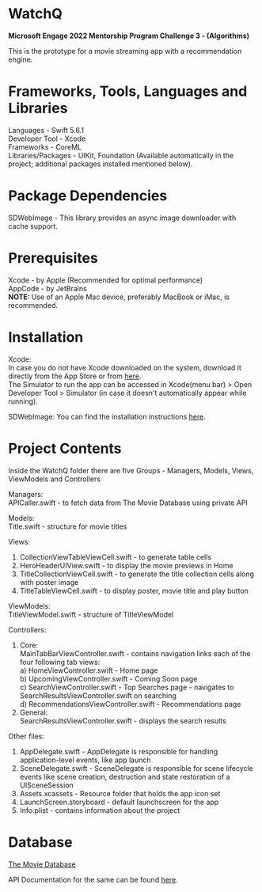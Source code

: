 # WatchQ
<b> Microsoft Engage 2022 Mentorship Program Challenge 3 - (Algorithms) </b>

This is the prototype for a movie streaming app with a recommendation engine. 

# Frameworks, Tools, Languages and Libraries

Languages - Swift 5.6.1 <br />
Developer Tool - Xcode <br />
Frameworks - CoreML <br />
Libraries/Packages - UIKit, Foundation (Available automatically in the project; additional packages installed mentioned below). <br />

# Package Dependencies

SDWebImage - This library provides an async image downloader with cache support. 

# Prerequisites 

Xcode - by Apple  (Recommended for optimal performance) <br />
AppCode - by JetBrains <br />
<b> NOTE: </b> Use of an Apple Mac device, preferably MacBook or iMac, is recommended. <br />

# Installation 

Xcode: <br />
In case you do not have Xcode downloaded on the system, download it directly from the App Store or from [here](https://developer.apple.com/xcode/). <br />
The Simulator to run the app can be accessed in Xcode(menu bar) > Open Developer Tool > Simulator (in case it doesn't automatically appear while running). <br />

SDWebImage:
You can find the installation instructions [here](https://github.com/SDWebImage/SDWebImage/wiki/Installation-Guide).

# Project Contents

Inside the WatchQ folder there are five Groups - Managers, Models, Views, ViewModels and Controllers

Managers: <br />
APICaller.swift - to fetch data from The Movie Database using private API

Models: <br />
Title.swift - structure for movie titles

Views: <br />
1. CollectionViewTableViewCell.swift - to generate table cells <br />
2. HeroHeaderUIView.swift - to display the movie previews in Home <br />
3. TitleCollectionViewCell.swift - to generate the title collection cells along with poster image <br />
4. TitleTableViewCell.swift - to display poster, movie title and play button <br />

ViewModels: <br />
TitleViewModel.swift - structure of TitleViewModel

Controllers: <br />
1. Core: <br />
   MainTabBarViewController.swift - contains navigation links each of the four following tab views: <br />
   a) HomeViewController.swift - Home page <br />
   b) UpcomingViewController.swift - Coming Soon page <br />
   c) SearchViewController.swift - Top Searches page - navigates to SearchResultsViewController.swift on searching <br />
   d) RecommendationsViewController.swift - Recommendations page <br />
2. General: <br />
   SearchResultsViewController.swift - displays the search results <br />
  
Other files:  <br /> 
1. AppDelegate.swift - AppDelegate is responsible for handling application-level events, like app launch <br />
2. SceneDelegate.swift - SceneDelegate is responsible for scene lifecycle events like scene creation, destruction and state restoration of a UISceneSession <br />
3. Assets.xcassets - Resource folder that holds the app icon set <br />
4. LaunchScreen.storyboard - default launchscreen for the app <br />
5. Info.plist - contains information about the project <br />

# Database 

[The Movie Database](https://www.themoviedb.org/)

API Documentation for the same can be found [here](https://developers.themoviedb.org/3/getting-started/introduction).

